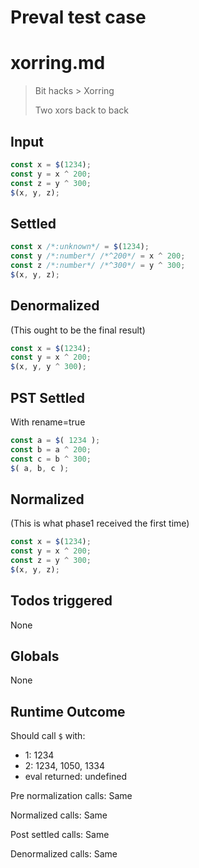 # Preval test case

# xorring.md

> Bit hacks > Xorring
>
> Two xors back to back

## Input

`````js filename=intro
const x = $(1234);
const y = x ^ 200;
const z = y ^ 300;
$(x, y, z);
`````


## Settled


`````js filename=intro
const x /*:unknown*/ = $(1234);
const y /*:number*/ /*^200*/ = x ^ 200;
const z /*:number*/ /*^300*/ = y ^ 300;
$(x, y, z);
`````


## Denormalized
(This ought to be the final result)

`````js filename=intro
const x = $(1234);
const y = x ^ 200;
$(x, y, y ^ 300);
`````


## PST Settled
With rename=true

`````js filename=intro
const a = $( 1234 );
const b = a ^ 200;
const c = b ^ 300;
$( a, b, c );
`````


## Normalized
(This is what phase1 received the first time)

`````js filename=intro
const x = $(1234);
const y = x ^ 200;
const z = y ^ 300;
$(x, y, z);
`````


## Todos triggered


None


## Globals


None


## Runtime Outcome


Should call `$` with:
 - 1: 1234
 - 2: 1234, 1050, 1334
 - eval returned: undefined

Pre normalization calls: Same

Normalized calls: Same

Post settled calls: Same

Denormalized calls: Same
